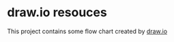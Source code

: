 # draw.io resouces

This project contains some flow chart created by [draw.io](https://www.draw.io/)
